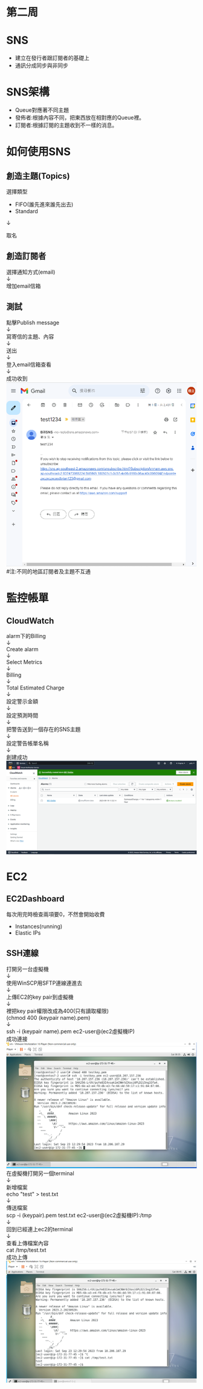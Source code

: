 # 第二周
# SNS
* 建立在發行者跟訂閱者的基礎上
* 通訊分成同步與非同步
# SNS架構
* Queue對應著不同主題
* 發佈者:根據內容不同，把東西放在相對應的Queue裡。
* 訂閱者:根據訂閱的主題收到不一樣的消息。
# 如何使用SNS
## 創造主題(Topics)
 選擇類型<br>
* FIFO(誰先進來誰先出去)
* Standard

↓<br>

取名<br>
## 創造訂閱者
選擇通知方式(email) <br>↓<br>
增加email信箱

## 測試
點擊Publish message <br>↓<br>
寫寄信的主題、內容 <br>↓<br>
送出 <br>↓<br>
登入email信箱查看 <br>↓<br>
成功收到
<img src="../pic/0919.png">
#注:不同的地區訂閱者及主題不互通

# 監控帳單
## CloudWatch
alarm下的Billing <br>↓<br>
Create alarm <br>↓<br>
Select Metrics <br>↓<br>
Billing<br>↓<br>
Total Estimated Charge <br>↓<br>
設定警示金額 <br>↓<br>
設定預測時間 <br>↓<br>
把警告送到一個存在的SNS主題 <br>↓<br> 
設定警告帳單名稱 <br>↓<br>
創建成功 <br>
<img src="../pic/0919-1.png">

# EC2
## EC2Dashboard
每次用完時檢查兩項要0，不然會開始收費
* Instances(running)
* Elastic IPs

## SSH連線
打開另一台虛擬機<br>↓<br> 
使用WinSCP用SFTP連線連進去 <br>↓<br> 
上傳EC2的key pair到虛擬機 <br>↓<br> 
裡把key pair權限改成為400(只有讀取權限)<br>
(chmod 400 (keypair name).pem) <br>↓<br> 
ssh -i (keypair name).pem ec2-user@(ec2虛擬機IP) <br>
成功連接
<img src="../pic/0919-2.png">
在虛擬機打開另一個terminal<br>↓<br> 
新增檔案 <br>
echo "test" > test.txt <br>↓<br>
傳送檔案 <br>
scp -i (keypair).pem test.txt ec2-user@(ec2虛擬機IP):/tmp <br>↓<br>
回到已經連上ec2的terminal<br>↓<br>
查看上傳檔案內容 <br>
cat /tmp/test.txt <br>
成功上傳
<img src="../pic/0919-3.png">

